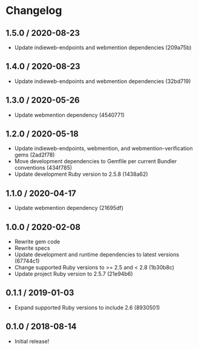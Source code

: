 # Changelog

## 1.5.0 / 2020-08-23

- Update indieweb-endpoints and webmention dependencies (209a75b)

## 1.4.0 / 2020-08-23

- Update indieweb-endpoints and webmention dependencies (32bd719)

## 1.3.0 / 2020-05-26

- Update webmention dependency (4540771)

## 1.2.0 / 2020-05-18

- Update indieweb-endpoints, webmention, and webmention-verification gems (2ad2f78)
- Move development dependencies to Gemfile per current Bundler conventions (434f785)
- Update development Ruby version to 2.5.8 (1438a62)

## 1.1.0 / 2020-04-17

- Update webmention dependency (21695df)

## 1.0.0 / 2020-02-08

- Rewrite gem code
- Rewrite specs
- Update development and runtime dependencies to latest versions (67744c1)
- Change supported Ruby versions to >= 2.5 and < 2.8 (1b30b8c)
- Update project Ruby version to 2.5.7 (21e94b6)

## 0.1.1 / 2019-01-03

- Expand supported Ruby versions to include 2.6 (8930501)

## 0.1.0 / 2018-08-14

- Initial release!
